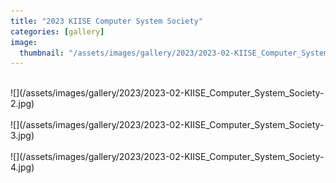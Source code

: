 ```yaml
---
title: "2023 KIISE Computer System Society"
categories: [gallery]
image:
  thumbnail: "/assets/images/gallery/2023/2023-02-KIISE_Computer_System_Society.jpg"
---
```

<br>
![](/assets/images/gallery/2023/2023-02-KIISE_Computer_System_Society-2.jpg)<br><br>
![](/assets/images/gallery/2023/2023-02-KIISE_Computer_System_Society-3.jpg)<br><br>
![](/assets/images/gallery/2023/2023-02-KIISE_Computer_System_Society-4.jpg)<br><br>